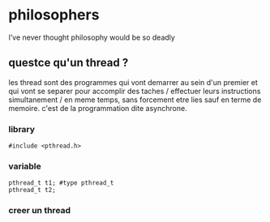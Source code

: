 # philosophers
I’ve never thought philosophy would be so deadly

## questce qu'un thread ?

les thread sont des programmes qui vont demarrer au sein d'un premier et qui vont se separer pour accomplir des taches / effectuer leurs instructions simultanement / en meme temps, sans forcement etre lies sauf en terme de memoire. c'est de la programmation dite asynchrone.

### library

```
#include <pthread.h>
```

### variable

```
pthread_t t1; #type pthread_t
pthread_t t2;
```
### creer un thread

